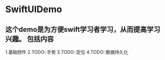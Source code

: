 # SwiftUIDemo
这个demo是为方便swift学习者学习，从而提高学习兴趣。
包括内容  
-----------------------------------  
1.基础控件
2.TODO::手势
3.TODO::定位
4.TODO::数据持久化

